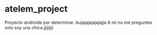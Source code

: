 # atelem_project
Proyecto androide por determinar.
bujajajajajajajja
A mi no me preguntes solo soy una chica jjijijiji
